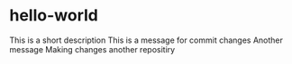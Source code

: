 # hello-world
This is a short description 
This is a message for commit changes
Another message 
Making changes 
another repositiry
